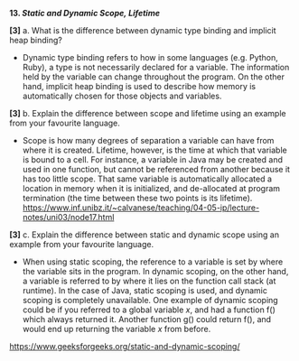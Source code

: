 **13. _Static and Dynamic Scope,_ _Lifetime_**

**[3]** a. What is the difference between dynamic type binding and implicit heap binding?
- Dynamic type binding refers to how in some languages (e.g. Python, Ruby), a type is not necessarily declared for a variable. The information held by the variable can change throughout the program. On the other hand, implicit heap binding is used to describe how memory is automatically chosen for those objects and variables.

**[3]** b. Explain the difference between scope and lifetime using an example from your favourite language.
- Scope is how many degrees of separation a variable can have from where it is created. Lifetime, however, is the time at which that variable is bound to a cell. For instance, a variable in Java may be created and used in one function, but cannot be referenced from another because it has too little scope. That same variable is automatically allocated a location in memory when it is initialized, and de-allocated at program termination (the time between these two points is its lifetime).
https://www.inf.unibz.it/~calvanese/teaching/04-05-ip/lecture-notes/uni03/node17.html

**[3]** c. Explain the difference between static and dynamic scope using an example from your favourite language.
- When using static scoping, the reference to a variable is set by where the variable sits in the program. In dynamic scoping, on the other hand, a variable is referred to by where it lies on the function call stack (at runtime). In the case of Java, static scoping is used, and dynamic scoping is completely unavailable. One example of dynamic scoping could be if you referred to a global variable *x*, and had a function f() which always returned it. Another function g() could return f(), and would end up returning the variable *x* from before.

https://www.geeksforgeeks.org/static-and-dynamic-scoping/

